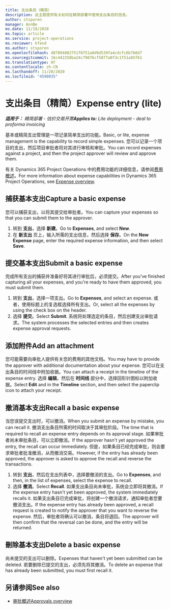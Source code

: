```yaml
---
title: 支出条目（精简）
description: 此主题提供有关如何在精简部署中使用支出条目的信息。
author: stsporen
manager: AnnBe
ms.date: 11/19/2020
ms.topic: article
ms.service: project-operations
ms.reviewer: kfend
ms.author: stsporen
ms.openlocfilehash: d87094882751f0751a8d9d539fa4cdcfc6b7b0d7
ms.sourcegitcommit: 16c442258ba24c79076cf5877a0f3c1f51a85f61
ms.translationtype: HT
ms.contentlocale: zh-CN
ms.lasthandoff: 11/20/2020
ms.locfileid: "4590935"
---
```

# <a name="expense-entry-lite"></a><span data-ttu-id="f9c93-103">支出条目（精简）</span><span class="sxs-lookup"><span data-stu-id="f9c93-103">Expense entry (lite)</span></span>

<span data-ttu-id="f9c93-104">_**适用于：** 精简部署 - 估价交易开票_</span><span class="sxs-lookup"><span data-stu-id="f9c93-104">_**Applies to:** Lite deployment - deal to proforma invoicing_</span></span>

<span data-ttu-id="f9c93-105">基本或精简支出管理是一项记录简单支出的功能。</span><span class="sxs-lookup"><span data-stu-id="f9c93-105">Basic, or lite, expense management is the capability to record simple expenses.</span></span> <span data-ttu-id="f9c93-106">您可以记录一个项目的支出，然后项目审批者将对其进行审核和审批。</span><span class="sxs-lookup"><span data-stu-id="f9c93-106">You can record expenses against a project, and then the project approver will review and approve them.</span></span>

<span data-ttu-id="f9c93-107">有关 Dynamics 365 Project Operations 中的费用功能的详细信息，请参阅[费用概述](expense-overview.md)。</span><span class="sxs-lookup"><span data-stu-id="f9c93-107">For more information about expense capabilities in Dynamics 365 Project Operations, see [Expense overview](expense-overview.md).</span></span>

## <a name="capture-a-basic-expense"></a><span data-ttu-id="f9c93-108">捕获基本支出</span><span class="sxs-lookup"><span data-stu-id="f9c93-108">Capture a basic expense</span></span>

<span data-ttu-id="f9c93-109">您可以捕获支出，以将其提交给审批者。</span><span class="sxs-lookup"><span data-stu-id="f9c93-109">You can capture your expenses so that you can submit them to the approver.</span></span>

1. <span data-ttu-id="f9c93-110">转到 **支出**，选择 **新建**。</span><span class="sxs-lookup"><span data-stu-id="f9c93-110">Go to **Expenses**, and select **New**.</span></span>
2. <span data-ttu-id="f9c93-111">在 **新支出** 页上，输入所需的支出信息，然后选择 **保存**。</span><span class="sxs-lookup"><span data-stu-id="f9c93-111">On the **New Expense** page, enter the required expense information, and then select **Save**.</span></span>

## <a name="submit-a-basic-expense"></a><span data-ttu-id="f9c93-112">提交基本支出</span><span class="sxs-lookup"><span data-stu-id="f9c93-112">Submit a basic expense</span></span>

<span data-ttu-id="f9c93-113">完成所有支出的捕获并准备好将其进行审批后，必须提交。</span><span class="sxs-lookup"><span data-stu-id="f9c93-113">After you've finished capturing all your expenses, and you're ready to have them approved, you must submit them.</span></span>

1. <span data-ttu-id="f9c93-114">转到 **支出**，选择一项支出。</span><span class="sxs-lookup"><span data-stu-id="f9c93-114">Go to **Expenses**, and select an expense.</span></span> <span data-ttu-id="f9c93-115">或者，使用标题上的复选框选择所有支出。</span><span class="sxs-lookup"><span data-stu-id="f9c93-115">Or, select all the expenses by using the check box on the header.</span></span>
2. <span data-ttu-id="f9c93-116">选择 **提交**。</span><span class="sxs-lookup"><span data-stu-id="f9c93-116">Select **Submit**.</span></span> <span data-ttu-id="f9c93-117">系统将处理选定的条目，然后创建支出审批请求。</span><span class="sxs-lookup"><span data-stu-id="f9c93-117">The system processes the selected entries and then creates expense approval requests.</span></span>

## <a name="add-an-attachment"></a><span data-ttu-id="f9c93-118">添加附件</span><span class="sxs-lookup"><span data-stu-id="f9c93-118">Add an attachment</span></span>

<span data-ttu-id="f9c93-119">您可能需要向审批人提供有关您的费用的其他文档。</span><span class="sxs-lookup"><span data-stu-id="f9c93-119">You may have to provide the approver with additional documentation about your expense.</span></span> <span data-ttu-id="f9c93-120">您可以在支出条目的时间线中附加收据。</span><span class="sxs-lookup"><span data-stu-id="f9c93-120">You can attach a receipt in the timeline of the expense entry.</span></span> <span data-ttu-id="f9c93-121">选择 **编辑**，然后在 **时间线** 部分中，选择回形针图标以附加收据。</span><span class="sxs-lookup"><span data-stu-id="f9c93-121">Select **Edit** and in the **Timeline** section, and then select the paperclip icon to attach your receipt.</span></span>

## <a name="recall-a-basic-expense"></a><span data-ttu-id="f9c93-122">撤消基本支出</span><span class="sxs-lookup"><span data-stu-id="f9c93-122">Recall a basic expense</span></span>

<span data-ttu-id="f9c93-123">当您误提交支出时，可以撤消。</span><span class="sxs-lookup"><span data-stu-id="f9c93-123">When you submit an expense by mistake, you can recall it.</span></span> <span data-ttu-id="f9c93-124">撤消支出条目所需的时间取决于其审批阶段。</span><span class="sxs-lookup"><span data-stu-id="f9c93-124">The time that is required to recall an expense entry depends on its approval stage.</span></span>  <span data-ttu-id="f9c93-125">如果审批者尚未审批条目，可以立即撤消。</span><span class="sxs-lookup"><span data-stu-id="f9c93-125">If the approver hasn't yet approved the entry, the recall can occur immediately.</span></span> <span data-ttu-id="f9c93-126">但是，如果条目已经完成审批，则会要求审批者批准撤消，从而撤消交易。</span><span class="sxs-lookup"><span data-stu-id="f9c93-126">However, if the entry has already been approved, the approver is asked to approve the recall and reverse the transactions.</span></span>

1. <span data-ttu-id="f9c93-127">转到 **支出**，然后在支出列表中，选择要撤消的支出。</span><span class="sxs-lookup"><span data-stu-id="f9c93-127">Go to **Expenses**, and then, in the list of expenses, select the expense to recall.</span></span>
2. <span data-ttu-id="f9c93-128">选择 **撤消**。</span><span class="sxs-lookup"><span data-stu-id="f9c93-128">Select **Recall**.</span></span> <span data-ttu-id="f9c93-129">如果支出条目尚未审批，系统会立即将其撤消。</span><span class="sxs-lookup"><span data-stu-id="f9c93-129">If the expense entry hasn't yet been approved, the system immediately recalls it.</span></span> <span data-ttu-id="f9c93-130">如果支出条目已完成审批，将创建一个撤消请求，通知审批者您要撤消支出。</span><span class="sxs-lookup"><span data-stu-id="f9c93-130">If the expense entry has already been approved, a recall request is created to notify the approver that you want to reverse the expense.</span></span> <span data-ttu-id="f9c93-131">然后，审批者将确认可以撤消，条目将退回。</span><span class="sxs-lookup"><span data-stu-id="f9c93-131">The approver will then confirm that the reversal can be done, and the entry will be returned.</span></span>

## <a name="delete-a-basic-expense"></a><span data-ttu-id="f9c93-132">刪除基本支出</span><span class="sxs-lookup"><span data-stu-id="f9c93-132">Delete a basic expense</span></span>

<span data-ttu-id="f9c93-133">尚未提交的支出可以删除。</span><span class="sxs-lookup"><span data-stu-id="f9c93-133">Expenses that haven't yet been submitted can be deleted.</span></span> <span data-ttu-id="f9c93-134">若要删除已提交的支出，必须先将其撤消。</span><span class="sxs-lookup"><span data-stu-id="f9c93-134">To delete an expense that has already been submitted, you must first recall it.</span></span>

## <a name="see-also"></a><span data-ttu-id="f9c93-135">另请参阅</span><span class="sxs-lookup"><span data-stu-id="f9c93-135">See also</span></span>

- [<span data-ttu-id="f9c93-136">审批概述</span><span class="sxs-lookup"><span data-stu-id="f9c93-136">Approvals overview</span></span>](../approvals/approvals-overview.md)
